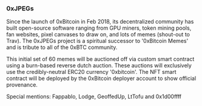 

### 0xJPEGs

Since the launch of 0xBitcoin in Feb 2018, its decentralized community has built open-source software ranging from GPU miners, token mining pools, fan websites, pixel canvases to draw on, and lots of memes (shout-out to Trav).   The 0xJPEGs project is a spiritual successor to '0xBitcoin Memes' and is tribute to all of the 0xBTC community.  

This initial set of 60 memes will be auctioned off via custom smart contract using a burn-based reverse dutch auction.  These auctions will exclusively use the credibly-neutral ERC20 currency '0xbitcoin'.  The NFT smart contract will be deployed by the 0xBitcoin deployer account to show official provenance.   


Special mentions: Fappablo, Lodge, GeoffedUp, LtTofu and 0x1d00ffff    